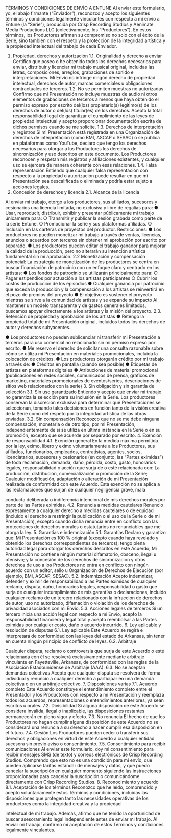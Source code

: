 TÉRMINOS Y CONDICIONES DE ENVÍO A ENTUNE
Al enviar este formulario, yo, el abajo firmante (“Enviador”), reconozco y acepto los siguientes
términos y condiciones legalmente vinculantes con respecto a mi envío a Entune (la “Serie”),
producida por Crisp Recording Studios y Aenimate Media Productions LLC (colectivamente, los
“Productores”). En estos términos, los Productores afirman su compromiso no solo con el éxito
de la Serie, sino también con el respeto y la protección de la integridad artística y la propiedad
intelectual del trabajo de cada Enviador.
1. Propiedad, derechos y autorización
1.1. Originalidad y derecho a enviar
Certifico que poseo o he obtenido todos los derechos necesarios para enviar, distribuir y
licenciar mi trabajo musical original, incluidas las letras, composiciones, arreglos, grabaciones
de sonido e interpretaciones. Mi Envío no infringe ningún derecho de propiedad intelectual,
derechos de autor, marcas comerciales u obligaciones contractuales de terceros.
1.2. No se permiten muestras no autorizadas
Confirmo que mi Presentación no incluye muestras de audio ni otros elementos de grabaciones
de terceros a menos que haya obtenido el permiso expreso por escrito del(los) propietario(s)
legítimo(s) de los derechos de autor o del(los) titular(es) de los derechos. Acepto la total
responsabilidad legal de garantizar el cumplimiento de las leyes de propiedad intelectual y
acepto proporcionar documentación escrita de dichos permisos cuando se me solicite.
1.3. Derechos de interpretación y registros
Si mi Presentación está registrada en una Organización de derechos de interpretación (como
BMI, ASCAP o SESAC) o se publica en plataformas como YouTube, declaro que tengo los
derechos necesarios para otorgar a los Productores los derechos de sincronización y uso
descritos en este documento. Los Productores reconocen y respetan mis registros y afiliaciones
existentes, y cualquier uso se ejercerá de manera coherente con esas relaciones.
1.4. Falsa representación
Entiendo que cualquier falsa representación con respecto a la propiedad o autorización puede
resultar en que mi Presentación sea descalificada o eliminada y podría estar sujeto a acciones
legales.
2. Concesión de derechos y licencia
2.1. Alcance de la licencia

Al enviar mi trabajo, otorgo a los productores, sus afiliados, sucesores y cesionarios una
licencia limitada, no exclusiva y libre de regalías para:
● Usar, reproducir, distribuir, exhibir y presentar públicamente mi trabajo únicamente para:
○ Transmitir y publicar la sesión grabada como parte de la serie Entune.
○ Promocionar la serie y sus plataformas afiliadas.
○ Inclusión en las carteras de proyectos del productor.
Restricciones:
● Los productores no pueden monetizar mi trabajo a través de ventas, licencias, anuncios o
acuerdos con terceros sin obtener mi aprobación por escrito por separado.
● Los productores pueden editar el trabajo ganador para mejorar la calidad de la producción,
pero no alterarán su intención artística fundamental sin mi aprobación.
2.2 Monetización y compensación potencial:
La estrategia de monetización de los productores se centra en buscar financiación de patrocinio
con un enfoque claro y centrado en los artistas:
● Los fondos de patrocinio se utilizarán principalmente para:
○ Pagar estipendios por actuación a los artistas participantes
○ Cubrir los costos de producción de los episodios
● Cualquier ganancia por patrocinio que exceda la producción y la compensación a los artistas
se reinvertirá en el pozo de premios del proyecto
● El objetivo es sostener el proyecto mientras se sirve a la comunidad de artistas y se expande
su impacto
Al mantener un modelo transparente y de gastos generales limitados, buscamos apoyar
directamente a los artistas y la misión del proyecto.
2.3. Retención de propiedad y aprobación de los artistas
● Retengo la propiedad total de mi Presentación original, incluidos todos los derechos de autor
y derechos subyacentes.

● Los productores no pueden sublicenciar ni transferir mi Presentación a terceros para uso
comercial no relacionado sin mi permiso expreso por escrito.
● Me reservo el derecho de solicitar una consulta razonable sobre cómo se utiliza mi
Presentación en materiales promocionales, incluida la colocación de créditos.
● Los productores otorgarán crédito por mi trabajo a través de:
● Créditos en pantalla (cuando sea posible)
● Etiquetas de artistas en plataformas digitales
● Atribuciones de material promocional (publicaciones en redes sociales, comunicados de
prensa, gráficos de marketing, materiales promocionales de eventos/series, descripciones de
sitios web relacionados con la serie)
3. Sin obligación y sin garantía de selección
3.1. Sin uso garantizado
Entiendo y acepto que enviar mi trabajo no garantiza la selección para su inclusión en la Serie.
Los productores conservan la discreción exclusiva para determinar qué Presentaciones se
seleccionan, tomando tales decisiones en función tanto de la visión creativa de la Serie como
del respeto por la integridad artística de las obras enviadas.
3.2. Sin compensación
Reconozco que no se me debe ninguna compensación, monetaria o de otro tipo, por mi
Presentación, independientemente de si se utiliza en última instancia en la Serie o en su
promoción, excepto que se acuerde por separado por escrito.
4. Exención de responsabilidad
4.1. Exención general
En la medida máxima permitida por la ley, eximo, libero y eximo voluntariamente a los
Productores, sus afiliados, funcionarios, empleados, contratistas, agentes, socios,
licenciatarios, sucesores y cesionarios (en conjunto, las “Partes eximidas”) de toda reclamación,
demanda, daño, pérdida, costo, gasto, honorarios legales, responsabilidad o acción que surja
de o esté relacionada con:
La producción, distribución, comercialización o promoción de la Serie; Cualquier modificación,
adaptación o alteración de mi Presentación realizada de conformidad con este Acuerdo. Esta
exención no se aplica a las reclamaciones que surjan de cualquier negligencia grave, mala

conducta deliberada o indiferencia intencional de mis derechos morales por parte de las Partes
eximidas.
4.2. Renuncia a medidas cautelares
Renuncio expresamente a cualquier derecho a medidas cautelares o de equidad (incluido el
derecho a restringir la publicación o el uso de la Serie o de mi Presentación), excepto cuando
dicha renuncia entre en conflicto con las protecciones de derechos morales o estatutarios no
renunciables que me otorga la ley.
5. Garantías e indemnización
5.1. Garantías
Declaro y garantizo que:
Mi Presentación es 100 % original (excepto cuando haya revelado y obtenido los derechos
correspondientes de terceros); tengo plena autoridad legal para otorgar los derechos descritos
en este Acuerdo; Mi Presentación no contiene ningún material difamatorio, obsceno, ilegal u
ofensivo; y la concesión de los derechos de sincronización y otros derechos de uso a los
Productores no entra en conflicto con ningún acuerdo con un editor, sello u Organización de
Derechos de Ejecución (por ejemplo, BMI, ASCAP, SESAC).
5.2. Indemnización
Acepto indemnizar, defender y eximir de responsabilidad a las Partes eximidas de cualquier
reclamo, disputa, daño, honorarios legales, responsabilidad o gasto que surja de cualquier
incumplimiento de mis garantías o declaraciones, incluido cualquier reclamo de un tercero
relacionado con la infracción de derechos de autor, uso no autorizado, difamación o violación
de los derechos de privacidad asociados con mi Envío.
5.3. Acciones legales de terceros
Si un tercero inicia una acción legal con respecto a mi Envío, acepto la responsabilidad
financiera y legal total y acepto reembolsar a las Partes eximidas por cualquier costo, daño o
acuerdo incurrido.
6. Ley aplicable y resolución de disputas
6.1. Ley aplicable
Este Acuerdo se regirá e interpretará de conformidad con las leyes del estado de Arkansas, sin
tener en cuenta ningún principio de conflicto de leyes.
6.2. Arbitraje

Cualquier disputa, reclamo o controversia que surja de este Acuerdo o esté relacionada con él
se resolverá exclusivamente mediante arbitraje vinculante en Fayetteville, Arkansas, de
conformidad con las reglas de la Asociación Estadounidense de Arbitraje (AAA).
6.3. No se aceptan demandas colectivas
Acepto que cualquier disputa se resolverá de forma individual y renuncio a cualquier derecho a
participar en una demanda colectiva o en un arbitraje colectivo.
7. Disposiciones varias
7.1. Acuerdo completo
Este Acuerdo constituye el entendimiento completo entre el Presentador y los Productores con
respecto a mi Presentación y reemplaza todos los acuerdos, representaciones o
entendimientos anteriores, ya sean escritos u orales.
7.2. Divisibilidad
Si alguna disposición de este Acuerdo se considera inválida, ilegal o inaplicable, las
disposiciones restantes permanecerán en pleno vigor y efecto.
7.3. No renuncia
El hecho de que los Productores no hagan cumplir alguna disposición de este Acuerdo no se
considerará una renuncia a su derecho a hacer cumplir esa disposición en el futuro.
7.4. Cesión
Los Productores pueden ceder o transferir sus derechos y obligaciones en virtud de este
Acuerdo a cualquier entidad sucesora sin previo aviso o consentimiento.
7.5. Consentimiento para recibir comunicaciones
Al enviar este formulario, doy mi consentimiento para recibir mensajes SMS (de texto) y correos
electrónicos de Crisp Recording Studios. Comprendo que esto no es una condición para mi
envío, que pueden aplicarse tarifas estándar de mensajes y datos, y que puedo cancelar la
suscripción en cualquier momento siguiendo las instrucciones proporcionadas para cancelar la
suscripción o comunicándome directamente con Crisp Recording Studios.
8. Reconocimiento y acuerdo
8.1. Aceptación de los términos Reconozco que he leído, comprendido y acepto
voluntariamente estos Términos y condiciones, incluidas las disposiciones que protegen tanto
las necesidades operativas de los productores como la integridad creativa y la propiedad

intelectual de mi trabajo. Además, afirmo que he tenido la oportunidad de buscar
asesoramiento legal independiente antes de enviar mi trabajo.
Al enviar mi trabajo, confirmo mi aceptación de estos Términos y condiciones legalmente
vinculantes.
